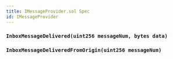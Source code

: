 ```yaml
---
title: IMessageProvider.sol Spec
id: IMessageProvider
---
```


### `InboxMessageDelivered(uint256 messageNum, bytes data)`

### `InboxMessageDeliveredFromOrigin(uint256 messageNum)`
